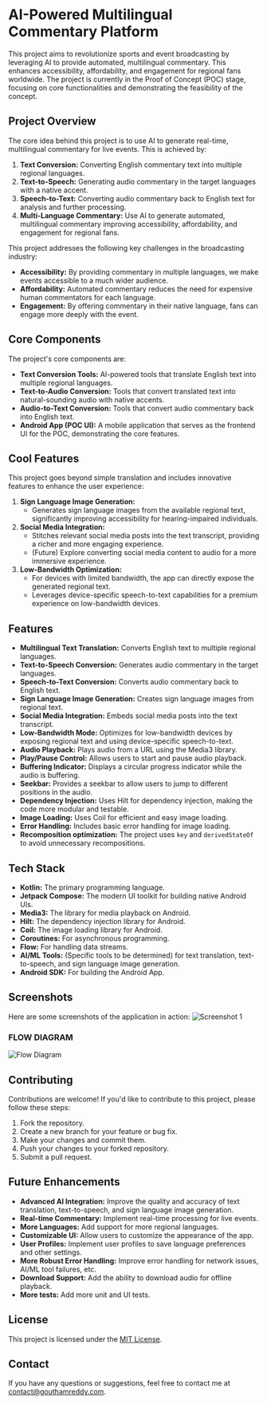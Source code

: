 # AI-Powered Multilingual Commentary Platform

This project aims to revolutionize sports and event broadcasting by leveraging AI to provide automated, multilingual commentary. This enhances accessibility, affordability, and engagement for regional fans worldwide. The project is currently in the Proof of Concept (POC) stage, focusing on core functionalities and demonstrating the feasibility of the concept.

## Project Overview

The core idea behind this project is to use AI to generate real-time, multilingual commentary for live events. This is achieved by:

1.  **Text Conversion:** Converting English commentary text into multiple regional languages.
2.  **Text-to-Speech:** Generating audio commentary in the target languages with a native accent.
3.  **Speech-to-Text:** Converting audio commentary back to English text for analysis and further processing.
4. **Multi-Language Commentary:** Use AI to generate automated, multilingual commentary improving accessibility, affordability, and engagement for regional fans.

This project addresses the following key challenges in the broadcasting industry:

*   **Accessibility:** By providing commentary in multiple languages, we make events accessible to a much wider audience.
*   **Affordability:** Automated commentary reduces the need for expensive human commentators for each language.
*   **Engagement:** By offering commentary in their native language, fans can engage more deeply with the event.

## Core Components

The project's core components are:

*   **Text Conversion Tools:** AI-powered tools that translate English text into multiple regional languages.
*   **Text-to-Audio Conversion:** Tools that convert translated text into natural-sounding audio with native accents.
*   **Audio-to-Text Conversion:** Tools that convert audio commentary back into English text.
*   **Android App (POC UI):** A mobile application that serves as the frontend UI for the POC, demonstrating the core features.

## Cool Features

This project goes beyond simple translation and includes innovative features to enhance the user experience:

1.  **Sign Language Image Generation:**
    *   Generates sign language images from the available regional text, significantly improving accessibility for hearing-impaired individuals.
2.  **Social Media Integration:**
    *   Stitches relevant social media posts into the text transcript, providing a richer and more engaging experience.
    *   (Future) Explore converting social media content to audio for a more immersive experience.
3.  **Low-Bandwidth Optimization:**
    *   For devices with limited bandwidth, the app can directly expose the generated regional text.
    *   Leverages device-specific speech-to-text capabilities for a premium experience on low-bandwidth devices.

## Features

*   **Multilingual Text Translation:** Converts English text to multiple regional languages.
*   **Text-to-Speech Conversion:** Generates audio commentary in the target languages.
*   **Speech-to-Text Conversion:** Converts audio commentary back to English text.
*   **Sign Language Image Generation:** Creates sign language images from regional text.
*   **Social Media Integration:** Embeds social media posts into the text transcript.
*   **Low-Bandwidth Mode:** Optimizes for low-bandwidth devices by exposing regional text and using device-specific speech-to-text.
*   **Audio Playback:** Plays audio from a URL using the Media3 library.
*   **Play/Pause Control:** Allows users to start and pause audio playback.
*   **Buffering Indicator:** Displays a circular progress indicator while the audio is buffering.
*   **Seekbar:** Provides a seekbar to allow users to jump to different positions in the audio.
*   **Dependency Injection:** Uses Hilt for dependency injection, making the code more modular and testable.
*   **Image Loading:** Uses Coil for efficient and easy image loading.
*   **Error Handling:** Includes basic error handling for image loading.
* **Recomposition optimization:** The project uses `key` and `derivedStateOf` to avoid unnecessary recompositions.

## Tech Stack

*   **Kotlin:** The primary programming language.
*   **Jetpack Compose:** The modern UI toolkit for building native Android UIs.
*   **Media3:** The library for media playback on Android.
*   **Hilt:** The dependency injection library for Android.
*   **Coil:** The image loading library for Android.
*   **Coroutines:** For asynchronous programming.
*   **Flow:** For handling data streams.
*   **AI/ML Tools:** (Specific tools to be determined) for text translation, text-to-speech, and sign language image generation.
* **Android SDK:** For building the Android App.

## Screenshots

Here are some screenshots of the application in action:
![Screenshot 1](readme_images/sample.png)

### FLOW DIAGRAM
![Flow Diagram](readme_images/flow.png)


## Contributing

Contributions are welcome! If you'd like to contribute to this project, please follow these steps:

1.  Fork the repository.
2.  Create a new branch for your feature or bug fix.
3.  Make your changes and commit them.
4.  Push your changes to your forked repository.
5.  Submit a pull request.

## Future Enhancements

*   **Advanced AI Integration:** Improve the quality and accuracy of text translation, text-to-speech, and sign language image generation.
*   **Real-time Commentary:** Implement real-time processing for live events.
*   **More Languages:** Add support for more regional languages.
*   **Customizable UI:** Allow users to customize the appearance of the app.
*   **User Profiles:** Implement user profiles to save language preferences and other settings.
*   **More Robust Error Handling:** Improve error handling for network issues, AI/ML tool failures, etc.
*   **Download Support:** Add the ability to download audio for offline playback.
* **More tests:** Add more unit and UI tests.

## License

This project is licensed under the [MIT License](LICENSE).

## Contact

If you have any questions or suggestions, feel free to contact me at [contact@gouthamreddy.com](mailto:contact@gouthamreddy.com).